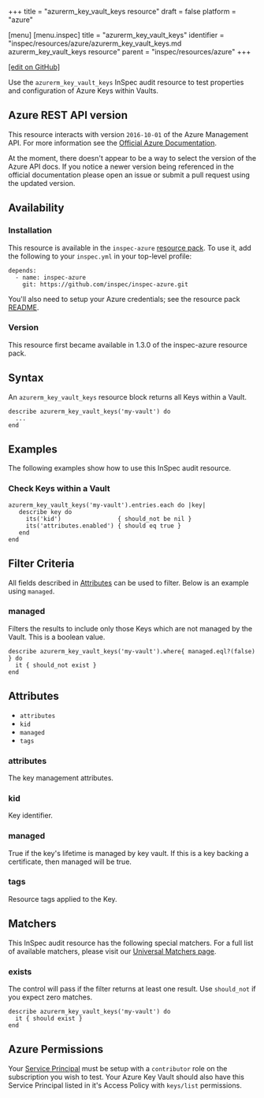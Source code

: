 +++
title = "azurerm_key_vault_keys resource"
draft = false
platform = "azure"

[menu]
  [menu.inspec]
    title = "azurerm_key_vault_keys"
    identifier = "inspec/resources/azure/azurerm_key_vault_keys.md azurerm_key_vault_keys resource"
    parent = "inspec/resources/azure"
+++

[\[edit on GitHub\]](https://github.com/inspec/inspec/blob/master/www/content/inspec/resources/azurerm_key_vault_keys.md)

Use the `azurerm_key_vault_keys` InSpec audit resource to test properties and
configuration of Azure Keys within Vaults.

## Azure REST API version

This resource interacts with version `2016-10-01` of the Azure Management API. For more
information see the [Official Azure Documentation](https://docs.microsoft.com/en-us/rest/api/keyvault/getkeys/getkeys).

At the moment, there doesn't appear to be a way to select the version of the
Azure API docs. If you notice a newer version being referenced in the official
documentation please open an issue or submit a pull request using the updated
version.

## Availability

### Installation

This resource is available in the `inspec-azure` [resource
pack](/inspec/glossary/#resource-pack). To use it, add the
following to your `inspec.yml` in your top-level profile:

    depends:
      - name: inspec-azure
        git: https://github.com/inspec/inspec-azure.git

You'll also need to setup your Azure credentials; see the resource pack
[README](https://github.com/inspec/inspec-azure#inspec-for-azure).

### Version

This resource first became available in 1.3.0 of the inspec-azure resource pack.

## Syntax

An `azurerm_key_vault_keys` resource block returns all Keys within a Vault.

    describe azurerm_key_vault_keys('my-vault') do
      ...
    end

## Examples

The following examples show how to use this InSpec audit resource.

### Check Keys within a Vault

    azurerm_key_vault_keys('my-vault').entries.each do |key|
       describe key do
         its('kid')                { should_not be nil }
         its('attributes.enabled') { should eq true }
       end
    end

## Filter Criteria

All fields described in [Attributes](#attributes) can be used to filter. Below is an example using `managed`.

### managed

Filters the results to include only those Keys which are not managed by the Vault. This is a boolean value.

    describe azurerm_key_vault_keys('my-vault').where{ managed.eql?(false) } do
      it { should_not exist }
    end

## Attributes

- `attributes`
- `kid`
- `managed`
- `tags`

### attributes

The key management attributes.

### kid

Key identifier.

### managed

True if the key's lifetime is managed by key vault. If this is a key backing a certificate, then managed will be true.

### tags

Resource tags applied to the Key.

## Matchers

This InSpec audit resource has the following special matchers. For a full list of available matchers,
please visit our [Universal Matchers page](/inspec/matchers/).

### exists

The control will pass if the filter returns at least one result. Use
`should_not` if you expect zero matches.

    describe azurerm_key_vault_keys('my-vault') do
      it { should exist }
    end

## Azure Permissions

Your [Service
Principal](https://docs.microsoft.com/en-us/azure/azure-resource-manager/resource-group-create-service-principal-portal)
must be setup with a `contributor` role on the subscription you wish to test.
Your Azure Key Vault should also have this Service Principal listed in it's Access Policy with `keys/list` permissions.
